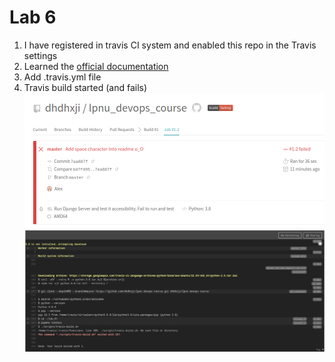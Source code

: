 # Lab 6
1. I have registered in travis CI system and enabled this repo in the Travis settings
1. Learned the [official documentation](https://docs.travis-ci.com/user/for-beginners/)
1. Add .travis.yml file
1. Travis build started (and fails) ![](screens/1.png) ![](screens/2.png)